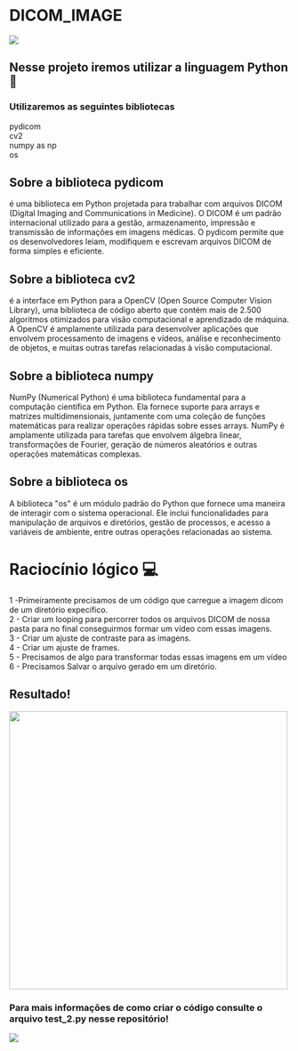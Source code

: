 # DICOM_IMAGE

<img src="https://readme-typing-svg.herokuapp.com/?font=Righteous&size=50&center=true&vCenter=true&width=800&height=70&duration=4000&lines=olá!+👋;+estamos+aqui+para+criarmos;+um+conversor+de;+DICOM_FILE,+para+video;" />

<h2>Nesse projeto iremos utilizar a linguagem Python🐍</h2>
<h3>Utilizaremos as seguintes bibliotecas</h3>
<p>pydicom<br>
cv2<br>
numpy as np<br>
os</p>

<h2>Sobre a biblioteca pydicom</h2>
<p>é uma biblioteca em Python projetada para trabalhar com arquivos DICOM (Digital Imaging and Communications in Medicine). O DICOM é um padrão internacional utilizado para a gestão, armazenamento, impressão e transmissão de informações em imagens médicas. O pydicom permite que os desenvolvedores leiam, modifiquem e escrevam arquivos DICOM de forma simples e eficiente.</p>

<h2>Sobre a biblioteca cv2</h2>
<p>é a interface em Python para a OpenCV (Open Source Computer Vision Library), uma biblioteca de código aberto que contém mais de 2.500 algoritmos otimizados para visão computacional e aprendizado de máquina. A OpenCV é amplamente utilizada para desenvolver aplicações que envolvem processamento de imagens e vídeos, análise e reconhecimento de objetos, e muitas outras tarefas relacionadas à visão computacional.</p>

<h2>Sobre a biblioteca numpy</h2>
<p>NumPy (Numerical Python) é uma biblioteca fundamental para a computação científica em Python. Ela fornece suporte para arrays e matrizes multidimensionais, juntamente com uma coleção de funções matemáticas para realizar operações rápidas sobre esses arrays. NumPy é amplamente utilizada para tarefas que envolvem álgebra linear, transformações de Fourier, geração de números aleatórios e outras operações matemáticas complexas.</p>

<h2>Sobre a biblioteca os</h2>
<p>A biblioteca "os" é um módulo padrão do Python que fornece uma maneira de interagir com o sistema operacional. Ele inclui funcionalidades para manipulação de arquivos e diretórios, gestão de processos, e acesso a variáveis de ambiente, entre outras operações relacionadas ao sistema.</p>

<h1>Raciocínio lógico 💻</h1>
<p>1 -Primeiramente precisamos de um código que carregue a imagem dicom de um diretório expecífico.<br>
2 - Criar um looping para percorrer todos os arquivos DICOM de nossa pasta para no final conseguirmos formar um vídeo com essas imagens.<br>
3 - Criar um ajuste de contraste para as imagens.<br>
4 - Criar um ajuste de frames.<br>  
5 - Precisamos de algo para transformar todas essas imagens em um vídeo<br>
6 - Precisamos Salvar o arquivo gerado em um diretório.</p>

<h2>Resultado!</h2>
<img align="center" height="500" src="https://github.com/GabrielSilvaAlmeida/DICOM_IMAGE/blob/main/gif.gif"  />

<h3>Para mais informações de como criar o código consulte o arquivo test_2.py nesse repositório!</h3>

<img src="https://readme-typing-svg.herokuapp.com/?font=Righteous&size=50&center=true&vCenter=true&width=800&height=70&duration=4000&lines=Obrigado+pela+atenção!;+até+a+próxima+😄" />
